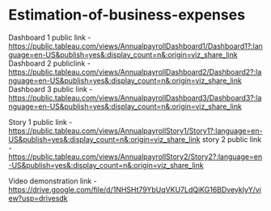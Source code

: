 # Estimation-of-business-expenses


Dashboard 1 public link -https://public.tableau.com/views/AnnualpayrollDashboard1/Dashboard1?:language=en-US&publish=yes&:display_count=n&:origin=viz_share_link
Dashboard 2 publiclink -https://public.tableau.com/views/AnnualpayrollDashboard2/Dashboard2?:language=en-US&publish=yes&:display_count=n&:origin=viz_share_link
Dashboard 3 public link -https://public.tableau.com/views/AnnualpayrollDashboard3/Dashboard3?:language=en-US&publish=yes&:display_count=n&:origin=viz_share_link

Story 1 public link -https://public.tableau.com/views/AnnualpayrollStory1/Story1?:language=en-US&publish=yes&:display_count=n&:origin=viz_share_link
story 2 public link -https://public.tableau.com/views/AnnualpayrollStory2/Story2?:language=en-US&publish=yes&:display_count=n&:origin=viz_share_link

Video demonstration link -https://drive.google.com/file/d/1NHSHt79YbUqVKU7LdQiKG16BDveykIyY/view?usp=drivesdk

